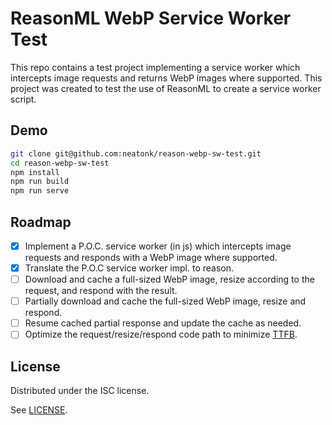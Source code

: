 # ReasonML WebP Service Worker Test

This repo contains a test project implementing a service worker which intercepts
image requests and returns WebP images where supported. This project was created
to test the use of ReasonML to create a service worker script.

## Demo

```sh
git clone git@github.com:neatonk/reason-webp-sw-test.git
cd reason-webp-sw-test
npm install
npm run build
npm run serve
```

## Roadmap

- [x] Implement a P.O.C. service worker (in js) which intercepts image requests
      and responds with a WebP image where supported.
- [x] Translate the P.O.C service worker impl. to reason.
- [ ] Download and cache a full-sized WebP image, resize according to the
      request, and respond with the result.
- [ ] Partially download and cache the full-sized WebP image, resize and
      respond.
- [ ] Resume cached partial response and update the cache as needed.
- [ ] Optimize the request/resize/respond code path to minimize [TTFB][].

## License

Distributed under the ISC license.

See [LICENSE][].

[TTFB]: https://en.wikipedia.org/wiki/Time_To_First_Byte
[LICENSE]: LICENSE
